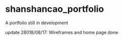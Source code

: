 # shanshancao_portfolio
A portfolio still in development

update 28018/08/17: Wireframes and home page done
